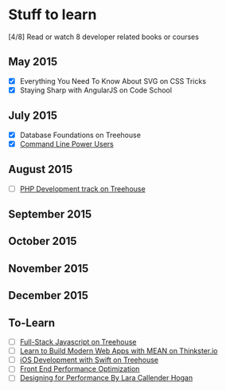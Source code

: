 # Stuff to learn

[4/8] Read or watch 8 developer related books or courses

## May 2015
- [x] Everything You Need To Know About SVG on CSS Tricks
- [x] Staying Sharp with AngularJS on Code School

## July 2015
- [x] Database Foundations on Treehouse
- [x] [Command Line Power Users](http://commandlinepoweruser.com/)

## August 2015
- [ ] [PHP Development track on Treehouse](http://teamtreehouse.com/tracks/php-development)

## September 2015

## October 2015

## November 2015

## December 2015

To-Learn
---
- [ ] [Full-Stack Javascript on Treehouse](https://teamtreehouse.com/tracks/fullstack-javascript)
- [ ] [Learn to Build Modern Web Apps with MEAN on Thinkster.io](https://thinkster.io/mean-stack-tutorial/)
- [ ] [iOS Development with Swift on Treehouse](http://teamtreehouse.com/tracks/ios-development-with-swift)
- [ ] [Front End Performance Optimization](http://teamtreehouse.com/library/front-end-performance-optimization)
- [ ] [Designing for Performance By Lara Callender Hogan](http://designingforperformance.com/)